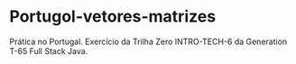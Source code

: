 # Portugol-vetores-matrizes
Prática no Portugal. Exercício da Trilha Zero INTRO-TECH-6 da Generation T-65 Full Stack Java.
